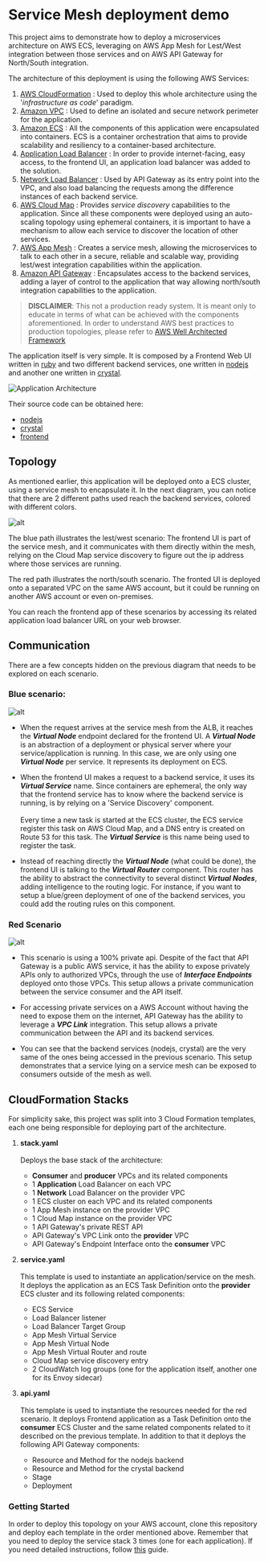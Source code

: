 # Service Mesh deployment demo

This project aims to demonstrate how to deploy a microservices architecture on AWS ECS, leveraging on AWS App Mesh for Lest/West integration between those services and on AWS API Gateway for North/South integration. 

The architecture of this deployment is using the following AWS Services:

1. [AWS CloudFormation](https://docs.aws.amazon.com/AWSCloudFormation/latest/UserGuide/GettingStarted.html) : Used to deploy this whole architecture using the '*infrastructure as code*' paradigm.
1. [Amazon VPC](https://docs.aws.amazon.com/vpc/latest/userguide/vpc-getting-started.html) : Used to define an isolated and secure network perimeter for the application. 
1. [Amazon ECS](https://docs.aws.amazon.com/AmazonECS/latest/developerguide/getting-started-ecs-ec2.html) : All the components of this application were encapsulated into containers. ECS is a container orchestration that aims to provide scalability and resiliency to a container-based architecture. 
1. [Application Load Balancer](https://docs.aws.amazon.com/elasticloadbalancing/latest/application/application-load-balancer-getting-started.html) : In order to provide internet-facing, easy access, to the frontend UI, an application load balancer was added to the solution.
1. [Network Load Balancer](https://docs.aws.amazon.com/elasticloadbalancing/latest/network/network-load-balancer-getting-started.html) : Used by API Gateway as its entry point into the VPC, and also load balancing the requests among the difference instances of each backend service. 
1. [AWS Cloud Map](https://docs.aws.amazon.com/cloud-map/latest/dg/setting-up-cloud-map.html) : Provides *service discovery* capabilities to the application. Since all these components were deployed using an auto-scaling topology using ephemeral containers, it is important to have a mechanism to allow each service to discover the location of other services. 
1. [AWS App Mesh](https://docs.aws.amazon.com/app-mesh/latest/userguide/appmesh-getting-started.html) : Creates a service mesh, allowing the microservices to talk to each other in a secure, reliable and scalable way, providing lest/west integration capabilities within the application.
1. [Amazon API Gateway](https://docs.aws.amazon.com/apigateway/latest/developerguide/getting-started.html) : Encapsulates access to the backend services, adding a layer of control to the application that way allowing north/south integration capabilities to the application.

> **DISCLAIMER**: This not a production ready system. It is meant only to educate in terms of what can be achieved with the components aforementioned. In order to understand AWS best practices to production topologies, please refer to [AWS Well Architected Framework](https://aws.amazon.com/architecture/well-architected/)

The application itself is very simple. It is composed by a Frontend Web UI written in [ruby](https://www.ruby-lang.org/en/) and two different backend services, one written in [nodejs](https://nodejs.org/en/) and another one written in [crystal](https://crystal-lang.org). 

![Application Architecture](./static/application-architecture.png) 

Their source code can be obtained here: 
- [nodejs](https://github.com/brentley/ecsdemo-nodejs)
- [crystal](https://github.com/brentley/ecsdemo-crystal)
- [frontend](https://github.com/brentley/ecsdemo-frontend)


## Topology

As mentioned earlier, this application will be deployed onto a ECS cluster, using a service mesh to encapsulate it. In the next diagram, you can notice that there are 2 different paths used reach the backend services, colored with different colors.

![alt](./static/architecture.png)

The blue path illustrates the lest/west scenario: The frontend UI is part of the service mesh, and it communicates with them directly within the mesh, relying on the Cloud Map service discovery to figure out the ip address where those services are running. 

The red path illustrates the north/south scenario. The fronted UI is deployed onto a separated VPC on the same AWS account, but it could be running on another AWS account or even on-premises. 

You can reach the frontend app of these scenarios by accessing its related application load balancer URL on your web browser.

## Communication

There are a few concepts hidden on the previous diagram that needs to be explored on each scenario.


### Blue scenario:

![alt](./static/dataflow-mesh.png)

- When the request arrives at the service mesh from the ALB, it reaches the ***Virtual Node*** endpoint declared for the frontend UI. A ***Virtual Node*** is an abstraction of a deployment or physical server where your service/application is running. In this case, we are only using one ***Virtual Node*** per service. It represents its deployment on ECS.  

- When the frontend UI makes a request to a backend service, it uses its ***Virtual Service*** name. Since containers are ephemeral, the only way that the frontend service has to know where the backend service is running, is by relying on a 'Service Discovery' component.    
&nbsp;  
Every time a new task is started at the ECS cluster, the ECS service register this task on AWS Cloud Map, and a DNS entry is created on Route 53 for this task. The ***Virtual Service*** is this name being used to register the task.

- Instead of reaching directly the ***Virtual Node*** (what could be done), the frontend UI is talking to the ***Virtual Router*** component. This router has the ability to abstract the connectivity to several distinct ***Virtual Nodes***, adding intelligence to the routing logic. For instance, if you want to setup a blue/green deployment of one of the backend services, you could add the routing rules on this component.  

### Red Scenario

![alt](./static/dataflow-apigw.png) 

- This scenario is using a 100% private api. Despite of the fact that API Gateway is a public AWS service, it has the ability to expose privately APIs only to authorized 
 VPCs, through the use of ***Interface Endpoints*** deployed onto those VPCs. This setup allows a private communication between the service consumer and the API itself. 

- For accessing private services on a AWS Account without having the need to expose them on the internet, API Gateway has the ability to leverage a ***VPC Link*** integration. This setup allows a private communication between the API and its backend services. 

- You can see that the backend services (nodejs, crystal) are the very same of the ones being accessed in the previous scenario. This setup demonstrates that a service lying on a service mesh can be exposed to consumers outside of the mesh as well.


## CloudFormation Stacks

For simplicity sake, this project was split into 3 Cloud Formation templates, each one being responsible for deploying part of the architecture.

1. **stack.yaml**  
&nbsp;  
Deploys the base stack of the architecture:  
	-	**Consumer** and **producer** VPCs and its related components
	-	1 **Application** Load Balancer on each VPC
	- 1 **Network** Load Balancer on the provider VPC
	-	1 ECS cluster on each VPC and its related components
	-	1 App Mesh instance on the provider VPC
	- 1 Cloud Map instance on the provider VPC
	- 1 API Gateway's private REST API 
	- API Gateway's VPC Link onto the **provider** VPC
	- API Gateway's Endpoint Interface onto the **consumer** VPC
2. **service.yaml**  
&nbsp;  
This template is used to instantiate an application/service on the mesh. It deploys the application as an ECS Task Definition onto the **provider** ECS cluster and its following related components:
	-	ECS Service
	-	Load Balancer listener 
	-	Load Balancer Target Group
	-	App Mesh Virtual Service
	-	App Mesh Virtual Node
	-	App Mesh Virtual Router and route
	-	Cloud Map service discovery entry
	-	2 CloudWatch log groups (one for the application itself, another one for its Envoy sidecar)

3.	**api.yaml**  
&nbsp;  
This template is used to instantiate the resources needed for the red scenario. It deploys Frontend application as a Task Definition onto the **consumer** ECS Cluster and the same related components related to it described on the previous template. In addition to that it deploys the following API Gateway components:
	-	Resource and Method for the nodejs backend
	-	Resource and Method for the crystal backend
	-	Stage
	- Deployment

### Getting Started

In order to deploy this topology on your AWS account, clone this repository and deploy each template in the order mentioned above. Remember that you need to deploy the service stack 3 times (one for each application). If you need detailed instructions, follow [this](./) guide.